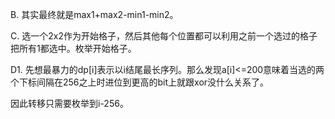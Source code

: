 B. 其实最终就是max1+max2-min1-min2。

C. 选一个2x2作为开始格子，然后其他每个位置都可以利用之前一个选过的格子把所有1都选中。枚举开始格子。

D1. 先想最暴力的dp[i]表示以i结尾最长序列。那么发现a[i]<=200意味着当选的两个下标间隔在256之上时进位到更高的bit上就跟xor没什么关系了。

   因此转移只需要枚举到i-256。
